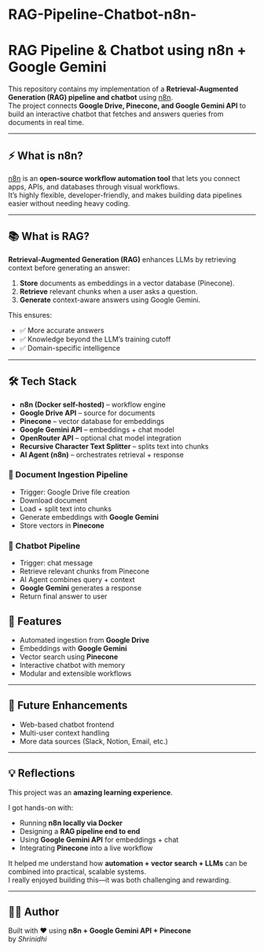 # RAG-Pipeline-Chatbot-n8n-
# RAG Pipeline & Chatbot using n8n + Google Gemini

This repository contains my implementation of a **Retrieval-Augmented Generation (RAG) pipeline and chatbot** using [n8n](https://n8n.io/).  
The project connects **Google Drive, Pinecone, and Google Gemini API** to build an interactive chatbot that fetches and answers queries from documents in real time.

---

## ⚡ What is n8n?

[n8n](https://n8n.io/) is an **open-source workflow automation tool** that lets you connect apps, APIs, and databases through visual workflows.  
It’s highly flexible, developer-friendly, and makes building data pipelines easier without needing heavy coding.

---

## 📚 What is RAG?

**Retrieval-Augmented Generation (RAG)** enhances LLMs by retrieving context before generating an answer:

1. **Store** documents as embeddings in a vector database (Pinecone).  
2. **Retrieve** relevant chunks when a user asks a question.  
3. **Generate** context-aware answers using Google Gemini.  

This ensures:
- ✅ More accurate answers  
- ✅ Knowledge beyond the LLM’s training cutoff  
- ✅ Domain-specific intelligence  

---

## 🛠️ Tech Stack

- **n8n (Docker self-hosted)** – workflow engine  
- **Google Drive API** – source for documents  
- **Pinecone** – vector database for embeddings  
- **Google Gemini API** – embeddings + chat model  
- **OpenRouter API** – optional chat model integration  
- **Recursive Character Text Splitter** – splits text into chunks  
- **AI Agent (n8n)** – orchestrates retrieval + response  


### 🔹 Document Ingestion Pipeline
- Trigger: Google Drive file creation  
- Download document  
- Load + split text into chunks  
- Generate embeddings with **Google Gemini**  
- Store vectors in **Pinecone**  

### 🔹 Chatbot Pipeline
- Trigger: chat message  
- Retrieve relevant chunks from Pinecone  
- AI Agent combines query + context  
- **Google Gemini** generates a response  
- Return final answer to user


## 🌟 Features
- Automated ingestion from **Google Drive**  
- Embeddings with **Google Gemini**  
- Vector search using **Pinecone**  
- Interactive chatbot with memory  
- Modular and extensible workflows  

---

## 🔮 Future Enhancements
- Web-based chatbot frontend  
- Multi-user context handling  
- More data sources (Slack, Notion, Email, etc.)  

---

## 💡 Reflections
This project was an **amazing learning experience**.  

I got hands-on with:  
- Running **n8n locally via Docker**  
- Designing a **RAG pipeline end to end**  
- Using **Google Gemini API** for embeddings + chat  
- Integrating **Pinecone** into a live workflow  

It helped me understand how **automation + vector search + LLMs** can be combined into practical, scalable systems.  
I really enjoyed building this—it was both challenging and rewarding.  

---

## 👨‍💻 Author
Built with ❤️ using **n8n + Google Gemini API + Pinecone**  
by *Shrinidhi*

